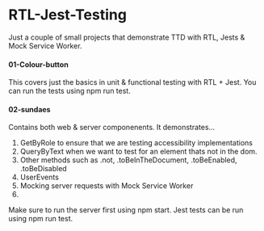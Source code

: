# RTL-Jest-Testing

Just a couple of small projects that demonstrate TTD with RTL, Jests & Mock Service Worker.

#### 01-Colour-button

This covers just the basics in unit & functional testing with RTL + Jest.
You can run the tests using npm run test.

#### 02-sundaes

Contains both web & server componenents. It demonstrates...

1. GetByRole to ensure that we are testing accessibility implementations
2. QueryByText when we want to test for an element thats not in the dom.
3. Other methods such as .not, .toBeInTheDocument, .toBeEnabled, .toBeDisabled
4. UserEvents
5. Mocking server requests with Mock Service Worker
6.

Make sure to run the server first using npm start.
Jest tests can be run using npm run test.
